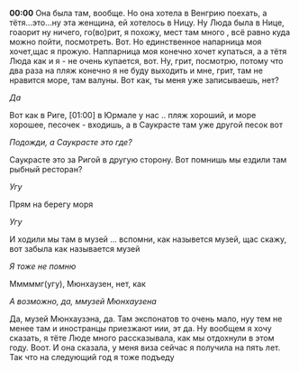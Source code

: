 **00:00**
Она была там, вообще. Но она хотела в Венгрию поехать, а тётя...это...ну эта женщина, ей хотелось в Ницу. Ну Люда была в Нице, гоаорит ну ничего, го(во)рит, я похожу, мест там много , всё равно куда можно пойти, посмотреть. Вот. Но единственное напарница моя хочет,щас я прожую. Наппарница моя конечно хочет купаться, а а тётя Люда как и я - не очень купается, вот. Ну, грит, посмотрю, потому что два раза на пляж конечно я не буду выходить и мне, грит, там не нравится море, там валуны. Вот как, ты меня уже записываешь, нет?

_Да_

Вот как в Риге, [01:00] в Юрмале у нас .. пляж хороший, и море хорошее, песочек - входишь, а в Саукрасте там уже другой песок вот

_Подожди, а Саукрасте это где?_

Саукрасте это за Ригой в другую сторону. Вот помнишь мы ездили там рыбный ресторан?

_Угу_

Прям на берегу моря

_Угу_

И ходили мы там в музей ... вспомни, как назывется музей, щас скажу, вот забыла как называется музей

_Я тоже не помню_

Мммммг(угу), Мюнхаузен, нет, как

_А возможно, да, ммузей Мюнхаузена_

Да, музей Мюнхаузэна, да. Там экспонатов то очень мало, нуу тем не менее там и иностранцы приезжают иии, эт да. Ну вообщем я хочу сказать, я тёте Люде много рассказывала, как мы отдохнули в этом году. Воот.  И она сказала, у меня виза сейчас я получила на пять лет. Так что на следующий год я тоже подъеду
